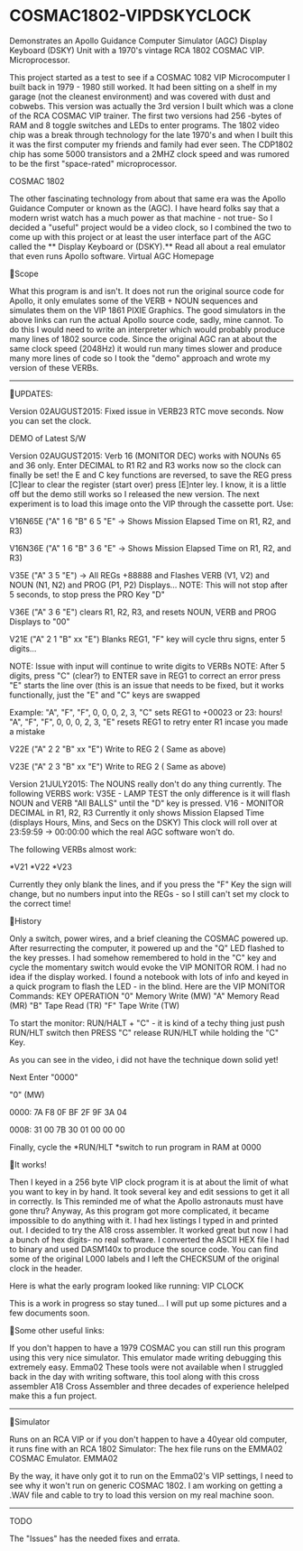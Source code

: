# COSMAC1802-VIPDSKYCLOCK
Demonstrates an  Apollo Guidance Computer Simulator (AGC) Display Keyboard (DSKY) Unit with a 1970's vintage RCA 1802 COSMAC VIP. Microprocessor. 


This project started as a test to see if a COSMAC 1082 VIP Microcomputer I built back in 1979 - 1980 still worked. It had been sitting on a shelf in my garage (not the cleanest environment) and was covered with dust and cobwebs. This version was actually the 3rd version I built which was a clone of the RCA COSMAC VIP trainer. The first two versions had 256 -bytes of RAM and 8 toggle switches and LEDs to enter programs. The 1802 video chip was a break through technology for the late 1970's and when I built this it was the first computer my friends and family had ever seen. The CDP1802 chip has some 5000 transistors and a 2MHZ clock speed and was rumored to be the first "space-rated" microprocessor. 

COSMAC 1802

The other fascinating technology from about that same era was the Apollo Guidance Computer or known as the (AGC). I have heard folks say that a modern wrist watch has a much power as that machine - not true- So I decided a "useful" project would be a video clock, so I combined the two to come up with this project or at least the user interface part of the AGC called the ** Display Keyboard or (DSKY).** Read all about a real emulator that even runs Apollo software. Virtual AGC Homepage

Scope

What this program is and isn't. It does not run the original source code for Apollo, it only emulates some of the VERB + NOUN sequences and simulates them on the VIP 1861 PIXIE Graphics. The good simulators in the above links can run the actual Apollo source code, sadly, mine cannot. To do this I would need to write an interpreter which would probably produce many lines of 1802 source code. Since the original AGC ran at about the same clock speed (2048Hz) it would run many times slower and produce many more lines of code so I took the "demo" approach and wrote my version of these VERBs. 

--------------------------------------------------------------------------------

UPDATES:

Version 02AUGUST2015: Fixed issue in VERB23 RTC move seconds. Now you can set the clock.


DEMO of Latest S/W

Version 02AUGUST2015: Verb 16 (MONITOR DEC) works with NOUNs 65 and 36 only. Enter DECIMAL to R1 R2 and R3 works now so the clock can finally be set! the E and C key functions are reversed, to save the REG press [C]lear to clear the register (start over) press [E]nter ley. I know, it is a little off but the demo still works so I released the new version. The next experiment is to load this image onto the VIP through the cassette port.
 Use: 


V16N65E ("A" 1 6 "B" 6 5 "E" -> Shows Mission Elapsed Time on R1, R2, and R3)

V16N36E ("A" 1 6 "B" 3 6 "E" -> Shows Mission Elapsed Time on R1, R2, and R3)

V35E ("A" 3 5 "E") -> All REGs +88888 and Flashes VERB (V1, V2) and NOUN (N1, N2) and PROG (P1, P2) Displays... NOTE: This will not stop after 5 seconds, to stop press the PRO Key "D" 

V36E ("A" 3 6 "E") clears R1, R2, R3, and resets NOUN, VERB and PROG Displays to "00"

V21E ("A" 2 1 "B" xx "E") Blanks REG1, "F" key will cycle thru signs, enter 5 digits...


NOTE: Issue with input will continue to write digits to VERBs NOTE: After 5 digits, press "C" (clear?) to ENTER save in REG1 to correct an error press "E" starts the line over (this is an issue that needs to be fixed, but it works functionally, just the "E" and "C" keys are swapped

Example: "A", "F", "F", 0, 0, 0, 2, 3, "C" sets REG1 to +00023 or 23: hours! "A", "F", "F", 0, 0, 0, 2, 3, "E" resets REG1 to retry enter R1 incase you made a mistake

V22E ("A" 2 2 "B" xx "E") Write to REG 2 ( Same as above) 

V23E ("A" 2 3 "B" xx "E") Write to REG 2 ( Same as above) 

Version 21JULY2015: The NOUNS really don't do any thing currently. The following VERBS work: V35E - LAMP TEST the only difference is it will flash NOUN and VERB "All BALLS" until the "D" key is pressed. V16 - MONITOR DECIMAL in R1, R2, R3 Currently it only shows Mission Elapsed Time (displays Hours, Mins, and Secs on the DSKY) This clock will roll over at 23:59:59 -> 00:00:00 which the real AGC software won't do.

The following VERBs almost work:

*V21 *V22 *V23

Currently they only blank the lines, and if you press the "F" Key the sign will change, but no numbers input into the REGs - so I still can't set my clock to the correct time!

History

Only a switch, power wires, and a brief cleaning the COSMAC powered up. After resurrecting the computer, it powered up and the "Q" LED flashed to the key presses. I had somehow remembered to hold in the "C" key and cycle the momentary switch would evoke the VIP MONITOR ROM. I had no idea if the display worked. I found a notebook with lots of info and keyed in a quick program to flash the LED - in the blind. Here are the VIP MONITOR Commands: KEY OPERATION "0" Memory Write (MW) "A" Memory Read (MR) "B" Tape Read (TR) "F" Tape Write (TW)

To start the monitor: RUN/HALT + "C" - it is kind of a techy thing just push RUN/HLT switch then PRESS "C" release RUN/HLT while holding the "C" Key. 


As you can see in the video, i did not have the technique down solid yet!

Next Enter "0000" 

"0" (MW) 

 0000: 7A F8 0F BF 2F 9F 3A 04 

 0008: 31 00 7B 30 01 00 00 00  

Finally, cycle the *RUN/HLT *switch to run program in RAM at 0000

It works!

Then I keyed in a 256 byte VIP clock program it is at about the limit of what you want to key in by hand. It took several key and edit sessions to get it all in correctly. Is This reminded me of what the Apollo astronauts must have gone thru? Anyway, As this program got more complicated, it became impossible to do anything with it. I had hex listings I typed in and printed out. I decided to try the A18 cross assembler. It worked great but now I had a bunch of hex digits- no real software. I converted the ASCII HEX file I had to binary and used DASM140x to produce the source code. You can find some of the original L000 labels and I left the CHECKSUM of the original clock in the header. 

Here is what the early program looked like running: VIP CLOCK

This is a work in progress so stay tuned... I will put up some pictures and a few documents soon.

Some other useful links:

If you don't happen to have a 1979 COSMAC you can still run this program using this very nice simulator. This emulator made writing debugging this extremely easy. Emma02 These tools were not available when I struggled back in the day with writing software, this tool along with this cross assembler A18 Cross Assembler and three decades of experience helelped make this a fun project. 

--------------------------------------------------------------------------------

Simulator

Runs on an RCA VIP or if you don't happen to have a 40year old computer, it runs fine with an RCA 1802 Simulator: The hex file runs on the EMMA02 COSMAC Emulator. EMMA02


By the way, it have only got it to run on the Emma02's VIP settings, I need to see why it won't run on generic COSMAC 1802. I am working on getting a .WAV file and cable to try to load this version on my real machine soon. 

--------------------------------------------------------------------------------
  TODO
  
The "Issues" has the needed fixes and errata.
